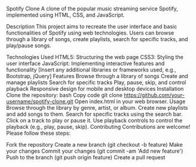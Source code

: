 Spotify Clone
A clone of the popular music streaming service Spotify, implemented using HTML, CSS, and JavaScript.

Description
This project aims to recreate the user interface and basic functionalities of Spotify using web technologies. Users can browse through a library of songs, create playlists, search for specific tracks, and play/pause songs.

Technologies Used
HTML5: Structuring the web page
CSS3: Styling the user interface
JavaScript: Implementing interactive features and functionality
[Insert any additional libraries or frameworks used, e.g., Bootstrap, jQuery]
Features
Browse through a library of songs
Create and manage playlists
Search for specific tracks
Play, pause, skip, and control playback
Responsive design for mobile and desktop devices
Installation
Clone the repository:
bash
Copy code
git clone https://github.com/your-username/spotify-clone.git
Open index.html in your web browser.
Usage
Browse through the library by genre, artist, or album.
Create new playlists and add songs to them.
Search for specific tracks using the search bar.
Click on a track to play or pause it.
Use playback controls to control the playback (e.g., play, pause, skip).
Contributing
Contributions are welcome! Please follow these steps:

Fork the repository
Create a new branch (git checkout -b feature)
Make your changes
Commit your changes (git commit -am 'Add new feature')
Push to the branch (git push origin feature)
Create a pull request
